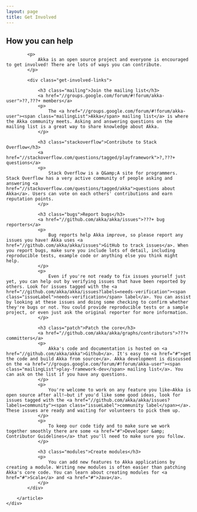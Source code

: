 ```yaml
---
layout: page
title: Get Involved
---
```


<div class="row">
	<div class="span8">
		<article>
            <h1>How you can help</h1>

            <p>
                Akka is an open source project and everyone is encouraged to get involved! There are lots of ways you can contribute.
            </p>

            <div class="get-involved-links">

                <h3 class="mailing">Join the mailing list</h3>
                <a href="//groups.google.com/forum/#!forum/akka-user">??,???+ members</a>
                <p>
                    The <a href="//groups.google.com/forum/#!forum/akka-user"><span class="mailingList">Akka</span> mailing list</a> is where the Akka community meets. Asking and answering questions on the mailing list is a great way to share knowledge about Akka.
                </p>

                <h3 class="stackoverflow">Contribute to Stack Overflow</h3>
                <a href="//stackoverflow.com/questions/tagged/playframework">?,???+ questions</a>
                <p>
                    Stack Overflow is a Q&amp;A site for programmers. Stack Overflow has a very active community of people asking and answering <a href="//stackoverflow.com/questions/tagged/akka">questions about Akka</a>. Users can vote on each others' contributions and earn reputation points.
                </p>

                <h3 class="bugs">Report bugs</h3>
                <a href="//github.com/akka/akka/issues">???+ bug reporters</a>
                <p>
                    Bug reports help Akka improve, so please report any issues you have! Akka uses <a href="//github.com/akka/akka/issues">GitHub to track issues</a>. When you report bugs, make sure you include lots of detail, including reproducible tests, example code or anything else you think might help.
                </p>
                <p>
                    Even if you're not ready to fix issues yourself just yet, you can help out by verifying issues that have been reported by others. Look for issues tagged with the <a href="//github.com/akka/akka/issues?labels=needs-verification"><span class="issueLabel">needs-verification</span> label</a>. You can assist by looking at these issues and doing some checking to confirm whether they're bugs or not. You could provide reproducible tests or a sample project, or even just ask the original reporter for more information.
                </p>

                <h3 class="patch">Patch the core</h3>
                <a href="//github.com/akka/akka/graphs/contributors">???+ committers</a>
                <p>
                    Akka's code and documentation is hosted on <a href="//github.com/akka/akka">Github</a>. It's easy to <a href="#">get the code and build Akka from source</a>. Akka development is discussed on the <a href="//groups.google.com/forum/#!forum/akka-user"><span class="mailingList">play-framework-dev</span> mailing list</a>. You can ask on the list if you have any questions.
                </p>
                <p>
                    You're welcome to work on any feature you like—Akka is open source after all!—but if you'd like some good ideas, look for issues tagged with the <a href="//github.com/akka/akka/issues?labels=community"><span class="issueLabel">community label</span></a>. These issues are ready and waiting for volunteers to pick them up.
                </p>
                <p>
                    To keep our code tidy and to make sure we work together smoothly there are some <a href="#">Developer &amp; Contributor Guidelines</a> that you'll need to make sure you follow.
                </p>

                <h3 class="modules">Create modules</h3>
                <p>
                    You can add new features to Akka applications by creating a module. Writing new modules is often easier than patching Akka's core code. You can learn about creating modules for <a href="#">Scala</a> and <a href="#">Java</a>.
                </p>
            </div>

        </article>
	</div>
</div>